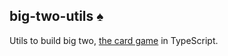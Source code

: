 ## big-two-utils ♠️
Utils to build big two, [the card game](https://en.wikipedia.org/wiki/Big_two) in TypeScript.
